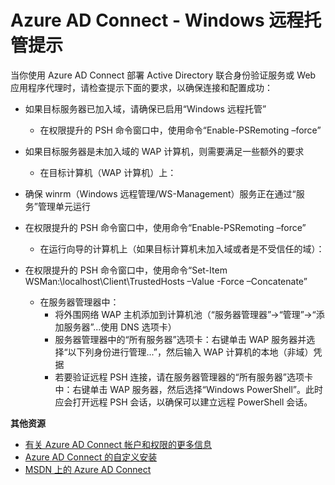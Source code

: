 <properties 
	pageTitle="Azure AD Connect - Windows 远程托管提示" 
	description="与 AD FS 配合使用时的 Azure AD Connect Windows 远程托管提示。" 
	services="active-directory" 
	documentationCenter="" 
	authors="billmath" 
	manager="stevenpo" 
	editor="curtand"/>

<tags 
	ms.service="active-directory" 
	ms.date="10/13/2015"
	wacn.date="11/12/2015"/>

# Azure AD Connect - Windows 远程托管提示


当你使用 Azure AD Connect 部署 Active Directory 联合身份验证服务或 Web 应用程序代理时，请检查提示下面的要求，以确保连接和配置成功：

- 如果目标服务器已加入域，请确保已启用“Windows 远程托管” 
	* 在权限提升的 PSH 命令窗口中，使用命令“Enable-PSRemoting –force” 

- 如果目标服务器是未加入域的 WAP 计算机，则需要满足一些额外的要求
	- 在目标计算机（WAP 计算机）上： 

- 确保 winrm（Windows 远程管理/WS-Management）服务正在通过“服务”管理单元运行

- 在权限提升的 PSH 命令窗口中，使用命令“Enable-PSRemoting –force”
	- 在运行向导的计算机上（如果目标计算机未加入域或者是不受信任的域）： 

- 在权限提升的 PSH 命令窗口中，使用命令“Set-Item WSMan:\\localhost\\Client\\TrustedHosts –Value <DMZServerFQDN> -Force –Concatenate”
	- 在服务器管理器中：
		- 将外围网络 WAP 主机添加到计算机池（“服务器管理器”->“管理”->“添加服务器”...使用 DNS 选项卡） 
		- 服务器管理器中的“所有服务器”选项卡：右键单击 WAP 服务器并选择“以下列身份进行管理...”，然后输入 WAP 计算机的本地（非域）凭据 
		- 若要验证远程 PSH 连接，请在服务器管理器的“所有服务器”选项卡中：右键单击 WAP 服务器，然后选择“Windows PowerShell”。此时应会打开远程 PSH 会话，以确保可以建立远程 PowerShell 会话。 

**其他资源**


* [有关 Azure AD Connect 帐户和权限的更多信息](/documentation/articles/active-directory-aadconnect-account-summary)
* [Azure AD Connect 的自定义安装](/documentation/articles/active-directory-aadconnect-get-started-custom)
* [MSDN 上的 Azure AD Connect](/documentation/articles/active-directory-aadconnect)

<!---HONumber=67-->